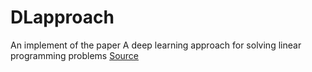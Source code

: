 # DLapproach
An implement of the paper A deep learning approach for solving linear programming problems
[Source](https://doi.org/10.1016/j.neucom.2022.11.053)